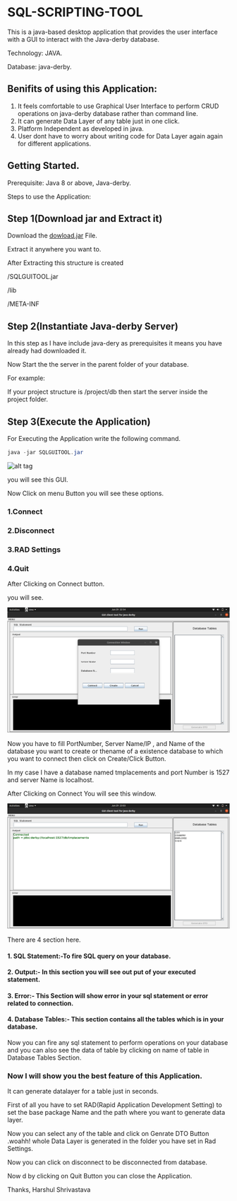 # SQL-SCRIPTING-TOOL
This is a java-based desktop application that provides the user interface with a GUI to interact with the Java-derby database.

Technology: JAVA.

Database: java-derby.

## Benifits of using this Application:
1) It feels comfortable to use Graphical User Interface to perform  CRUD operations on java-derby database rather than command line.
2) It can generate Data Layer of any table just in one click.
3) Platform Independent as developed in java.
4) User dont have to worry about writing code for Data Layer again again for different applications.


## Getting Started.
Prerequisite: Java 8 or above, Java-derby.

Steps to use the Application:
## Step 1(Download jar and Extract it)
Download the [dowload.jar](https://github.com/SIDDHANTJOHARI/SQL-SCRIPTING-TOOL/blob/master/GUITOOL.jar) File.

Extract it anywhere you want to.

After Extracting this structure is created

/SQLGUITOOL.jar
  
/lib

/META-INF
  
## Step 2(Instantiate Java-derby Server)
In this step as I have include java-dery as prerequisites it means you have already had downloaded it.

Now Start the the server in the parent folder of your database.

For example:

If your project structure is /project/db then start the server inside the project folder.

## Step 3(Execute  the Application)

For Executing the Application write the following command.
```java 
java -jar SQLGUITOOL.jar
```
![alt tag](https://github.com/SIDDHANTJOHARI/SQL-SCRIPTING-TOOL/blob/master/images/Screenshot%20from%202020-06-29%2022-47-41.png)


you will see this GUI.

Now Click on menu Button you will see these options.

### 1.Connect 
### 2.Disconnect
### 3.RAD Settings
### 4.Quit
 
After Clicking on Connect button.

you will see.

![alt tag](https://github.com/harshulShrivastava/SQL-SCRIPTING-TOOL/blob/master/images/Screenshot%20from%202020-06-29%2022-54-53.png)



Now you have to fill PortNumber, Server Name/IP , and Name of the database you want to create or thename of a existence database to which you want to connect then click on Create/Click Button.

In my case I have a database named tmplacements and port Number is 1527 and server Name is localhost.

After Clicking on Connect You will see this window.

![alt tag](https://github.com/harshulShrivastava/SQL-SCRIPTING-TOOL/blob/master/images/Screenshot%20from%202020-06-29%2023-03-34.png)

There are 4 section here.
#### 1. SQL Statement:-To fire SQL query on your database.
#### 2. Output:- In this section you will see out put of your executed statement.
#### 3. Error:- This Section will show error in your sql statement or error related to connection.
#### 4. Database Tables:- This section contains all the tables which is in your database.

Now you can fire any sql statement to perform operations on your database and you can also see the data of table by clicking on name of table in Database Tables Section.

### Now I will show you the best feature of this Application.
 It can generate datalayer for a table just in seconds.
 
 First of all you have to set RAD(Rapid Application Development Setting) to set the base package Name and the path where you want to generate data layer.
 
 Now you can select any of the table and click on Genrate DTO Button .woahh! whole Data Layer is generated in the folder you have set in Rad Settings.

  
 Now you can click on disconnect to be disconnected from database.
  
 Now d by clicking on Quit Button you can close the Application.
 
 Thanks,
Harshul Shrivastava


